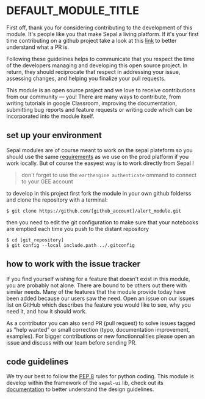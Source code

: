 

  

# DEFAULT_MODULE_TITLE

First off, thank you for considering contributing to the development of this module. It's people like you that make Sepal a living platform. If it's your first time contributing on a github project take a look at this [link](http://makeapullrequest.com/) to better understand what a PR is. 

Following these guidelines helps to communicate that you respect the time of the developers managing and developing this open source project. In return, they should reciprocate that respect in addressing your issue, assessing changes, and helping you finalize your pull requests.

This module is an open source project and we love to receive contributions from our community — you! There are many ways to contribute, from writing tutorials in google Classroom, improving the documentation, submitting bug reports and feature requests or writing code which can be incorporated into the module itself.

## set up your environment 

Sepal modules are of course meant to work on the sepal plateform so you should use the same [requirements](https://github.com/openforis/sepal/blob/master/modules/geospatial-toolkit/docker/config/requirements.txt) as we use on the prod platform if you work locally. But of course the easyest way is to work directly from Sepal ! 

> don't forget to use the `earthengine authenticate` ommand to connect to your GEE account

to develop in this project first fork the module in your own github folderss and clone the repository with a terminal:
```
$ git clone https://github.com/[github_account]/alert_module.git
```

then you need to edit the git configuration to make sure that your notebooks are emptied each time you push to the distant repository
```
$ cd [git_repository]
$ git config --local include.path ../.gitconfig
```

## how to work with the issue tracker 

If you find yourself wishing for a feature that doesn't exist in this module, you are probably not alone. There are bound to be others out there with similar needs. Many of the features that the module provide today have been added because our users saw the need. Open an issue on our issues list on GitHub which describes the feature you would like to see, why you need it, and how it should work.

As a contributor you can also send PR (pull request) to solve issues tagged as "help wanted" or small correction (typo, documentation improvement, examples). For bigger contributions or new fonctionnalities please open an issue and discuss with our team before sending PR. 

## code guidelines

We try our best to follow the [PEP 8](https://www.python.org/dev/peps/pep-0008/) rules for python coding. 
This module is develop within the framework of the `sepal-ui` lib, check out its [documentation](https://sepal-ui.readthedocs.io/en/latest/) to better understand the design guidelines. 





